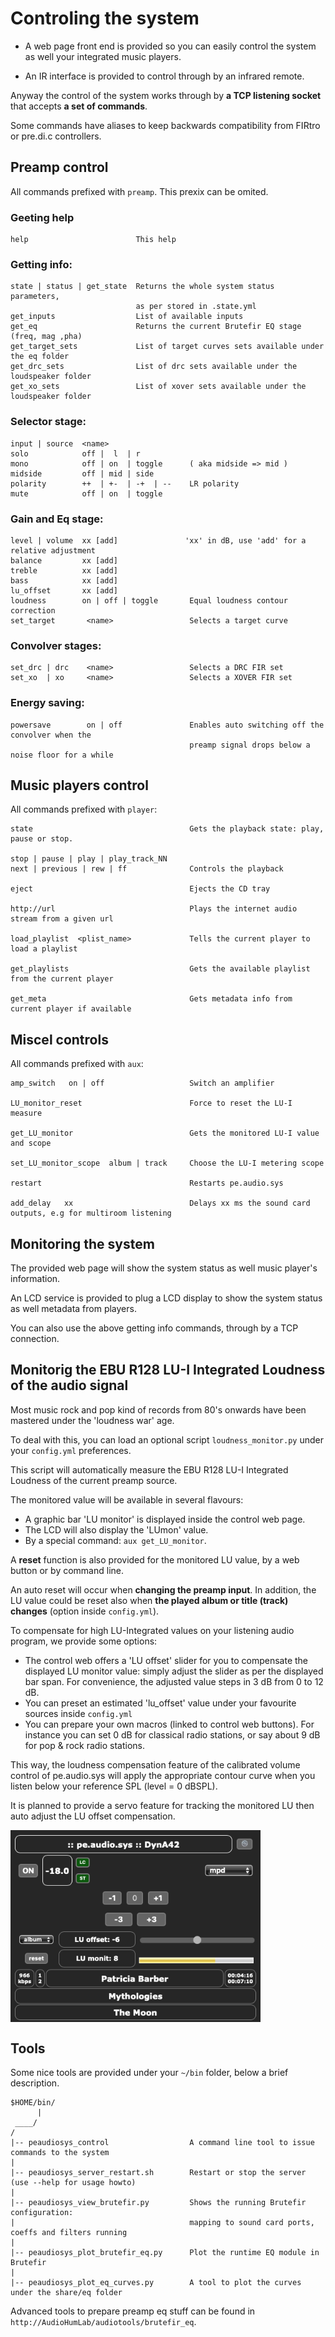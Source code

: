 # Controling the system

- A web page front end is provided so you can easily control the system as well your integrated music players.

- An IR interface is provided to control through by an infrared remote.

Anyway the control of the system works through by **a TCP listening socket** that accepts **a set of commands**.

Some commands have aliases to keep backwards compatibility from FIRtro or pre.di.c controllers.

## Preamp control

All commands prefixed with `preamp`. This prexix can be omited.

### Geeting help

    help                        This help

### Getting info:

    state | status | get_state  Returns the whole system status parameters,
                                as per stored in .state.yml
    get_inputs                  List of available inputs
    get_eq                      Returns the current Brutefir EQ stage (freq, mag ,pha)
    get_target_sets             List of target curves sets available under the eq folder
    get_drc_sets                List of drc sets available under the loudspeaker folder
    get_xo_sets                 List of xover sets available under the loudspeaker folder

### Selector stage:

    input | source  <name>
    solo            off |  l  | r
    mono            off | on  | toggle      ( aka midside => mid )
    midside         off | mid | side
    polarity        ++  | +-  | -+  | --    LR polarity
    mute            off | on  | toggle

### Gain and Eq stage:

    level | volume  xx [add]               'xx' in dB, use 'add' for a relative adjustment
    balance         xx [add]
    treble          xx [add]
    bass            xx [add]
    lu_offset       xx [add]
    loudness        on | off | toggle       Equal loudness contour correction
    set_target       <name>                 Selects a target curve

### Convolver stages:

    set_drc | drc    <name>                 Selects a DRC FIR set
    set_xo  | xo     <name>                 Selects a XOVER FIR set

### Energy saving:

    powersave        on | off               Enables auto switching off the convolver when the
                                            preamp signal drops below a noise floor for a while


## Music players control

All commands prefixed with `player`:

    state                                   Gets the playback state: play, pause or stop.

    stop | pause | play | play_track_NN
    next | previous | rew | ff              Controls the playback

    eject                                   Ejects the CD tray

    http://url                              Plays the internet audio stream from a given url

    load_playlist  <plist_name>             Tells the current player to load a playlist

    get_playlists                           Gets the available playlist from the current player

    get_meta                                Gets metadata info from current player if available


## Miscel controls

All commands prefixed with `aux`:

    amp_switch   on | off                   Switch an amplifier

    LU_monitor_reset                        Force to reset the LU-I measure

    get_LU_monitor                          Gets the monitored LU-I value and scope

    set_LU_monitor_scope  album | track     Choose the LU-I metering scope

    restart                                 Restarts pe.audio.sys

    add_delay   xx                          Delays xx ms the sound card outputs, e.g for multiroom listening


## Monitoring the system

The provided web page will show the system status as well music player's information.

An LCD service is provided to plug a LCD display to show the system status as well metadata from players.

You can also use the above getting info commands, through by a TCP connection.

## Monitorig the EBU R128 LU-I Integrated Loudness of the audio signal

Most music rock and pop kind of records from 80's onwards have been mastered under the 'loudness war' age.

To deal with this, you can load an optional script `loudness_monitor.py` under your `config.yml` preferences.

This script will automatically measure the EBU R128 LU-I Integrated Loudness of the current preamp source.

The monitored value will be available in several flavours:

- A graphic bar 'LU monitor' is displayed inside the control web page.
- The LCD will also display the 'LUmon' value.
- By a special command: `aux get_LU_monitor`.

A **reset** function is also provided for the monitored LU value, by a web button or by command line.

An auto reset will occur when **changing the preamp input**. In addition, the LU value could be reset also when **the played album or title (track) changes** (option inside `config.yml`).

To compensate for high LU-Integrated values on your listening audio program, we provide some options:

- The control web offers a 'LU offset' slider for you to compensate the displayed LU monitor value: simply adjust the slider as per the displayed bar span. For convenience, the adjusted value steps in 3 dB from 0 to 12 dB.
- You can preset an estimated 'lu_offset' value under your favourite sources inside `config.yml`
- You can prepare your own macros (linked to control web buttons). For instance you can set 0 dB for classical radio stations, or say about 9 dB for pop & rock radio stations.


This way, the loudness compensation feature of the calibrated volume control of pe.audio.sys will apply the appropriate contour curve when you listen below your reference SPL (level = 0 dBSPL).

It is planned to provide a servo feature for tracking the monitored LU then auto adjust the LU offset compensation.

<a href="url"><img src="https://github.com/AudioHumLab/pe.audio.sys/raw/master/pe.audio.sys/doc/images/LU_monitor.png" align="center" width="400" ></a>

## Tools

Some nice tools are provided under your `~/bin` folder, below a brief description.

    $HOME/bin/
          |
     ____/
    /
    |-- peaudiosys_control                  A command line tool to issue commands to the system
    |
    |-- peaudiosys_server_restart.sh        Restart or stop the server (use --help for usage howto)
    |
    |-- peaudiosys_view_brutefir.py         Shows the running Brutefir configuration:
    |                                       mapping to sound card ports, coeffs and filters running
    |
    |-- peaudiosys_plot_brutefir_eq.py      Plot the runtime EQ module in Brutefir
    |
    |-- peaudiosys_plot_eq_curves.py        A tool to plot the curves under the share/eq folder


Advanced tools to prepare preamp eq stuff can be found in `http://AudioHumLab/audiotools/brutefir_eq`.
